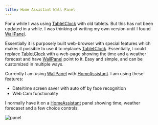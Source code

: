 ```yaml
---
title: Home Assistant Wall Panel
---
```

For a while I was using [TabletClock][tc] with old tablets.  But 
this has not been updated in a while.  I was thinking of writing my
own version until I found [WallPanel][wpa].

Essentially it is purposely built web-browser with special features which makes it
possible to use it to replaces [TabletClock][tc].  Essentially, I could
replace [TabletClock][tc] with a web-page showing the time and a weather
forecast and have [WallPanel][wpa] point to it.  Easy and simple, and can be 
customized in multiple ways.

Currently I am using [WallPanel][wpa] with [HomeAssistant][ha].  I am using 
these features:

- Date/time screen saver with auto off by face recognition
- Web Cam functionality

I normally have it on a [HomeAssistant][ha] panel showing time, weather forecaset
and a few choice controls.

![panel]({static}/images/2023/wallpanel.png)



[tc]: https://github.com/HyperTechnology5/TabletClock
[wpa]: https://github.com/thecowan/wallpanel-android
[ha]: https://www.home-assistant.io/
